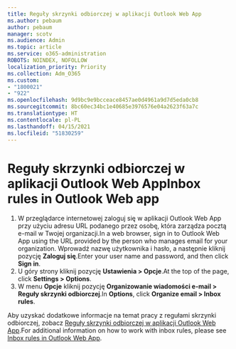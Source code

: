 ```yaml
---
title: Reguły skrzynki odbiorczej w aplikacji Outlook Web App
ms.author: pebaum
author: pebaum
manager: scotv
ms.audience: Admin
ms.topic: article
ms.service: o365-administration
ROBOTS: NOINDEX, NOFOLLOW
localization_priority: Priority
ms.collection: Adm_O365
ms.custom:
- "1800021"
- "922"
ms.openlocfilehash: 9d9bc9e9bcceace8457ae0d4961a9d7d5eda0cb8
ms.sourcegitcommit: 8bc60ec34bc1e40685e3976576e04a2623f63a7c
ms.translationtype: HT
ms.contentlocale: pl-PL
ms.lasthandoff: 04/15/2021
ms.locfileid: "51830259"
---
```

# <a name="inbox-rules-in-outlook-web-app"></a><span data-ttu-id="da2ef-102">Reguły skrzynki odbiorczej w aplikacji Outlook Web App</span><span class="sxs-lookup"><span data-stu-id="da2ef-102">Inbox rules in Outlook Web app</span></span>

1. <span data-ttu-id="da2ef-103">W przeglądarce internetowej zaloguj się w aplikacji Outlook Web App przy użyciu adresu URL podanego przez osobę, która zarządza pocztą e-mail w Twojej organizacji.</span><span class="sxs-lookup"><span data-stu-id="da2ef-103">In a web browser, sign in to Outlook Web App using the URL provided by the person who manages email for your organization.</span></span> <span data-ttu-id="da2ef-104">Wprowadź nazwę użytkownika i hasło, a następnie kliknij pozycję **Zaloguj się**.</span><span class="sxs-lookup"><span data-stu-id="da2ef-104">Enter your user name and password, and then click **Sign in**.</span></span>
2. <span data-ttu-id="da2ef-105">U góry strony kliknij pozycję **Ustawienia > Opcje**.</span><span class="sxs-lookup"><span data-stu-id="da2ef-105">At the top of the page, click **Settings > Options**.</span></span>
3. <span data-ttu-id="da2ef-106">W menu **Opcje** kliknij pozycję **Organizowanie wiadomości e-mail > Reguły skrzynki odbiorczej**.</span><span class="sxs-lookup"><span data-stu-id="da2ef-106">In **Options**, click **Organize email > Inbox rules**.</span></span>

<span data-ttu-id="da2ef-107">Aby uzyskać dodatkowe informacje na temat pracy z regułami skrzynki odbiorczej, zobacz [Reguły skrzynki odbiorczej w aplikacji Outlook Web App](https://support.office.com/article/inbox-rules-in-outlook-web-app-edea3d17-00c9-434b-b9b7-26ee8d9f5622).</span><span class="sxs-lookup"><span data-stu-id="da2ef-107">For additional information on how to work with inbox rules, please see [Inbox rules in Outlook Web App](https://support.office.com/article/inbox-rules-in-outlook-web-app-edea3d17-00c9-434b-b9b7-26ee8d9f5622).</span></span>

